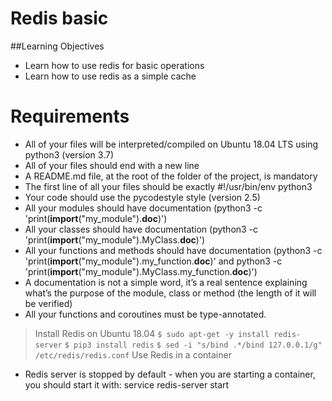# Redis basic
##Learning Objectives
 - Learn how to use redis for basic operations
 - Learn how to use redis as a simple cache
# Requirements
 - All of your files will be interpreted/compiled on Ubuntu 18.04 LTS using python3 (version 3.7)
 - All of your files should end with a new line
 - A README.md file, at the root of the folder of the project, is mandatory
 - The first line of all your files should be exactly #!/usr/bin/env python3
 - Your code should use the pycodestyle style (version 2.5)
 - All your modules should have documentation (python3 -c 'print(__import__("my_module").__doc__)')
 - All your classes should have documentation (python3 -c 'print(__import__("my_module").MyClass.__doc__)')
 - All your functions and methods should have documentation (python3 -c 'print(__import__("my_module").my_function.__doc__)' and python3 -c 'print(__import__("my_module").MyClass.my_function.__doc__)')
 - A documentation is not a simple word, it’s a real sentence explaining what’s the purpose of the module, class or method (the length of it will be verified)
 - All your functions and coroutines must be type-annotated.
 > Install Redis on Ubuntu 18.04
```$ sudo apt-get -y install redis-server```
```$ pip3 install redis```
```$ sed -i "s/bind .*/bind 127.0.0.1/g" /etc/redis/redis.conf```
 > Use Redis in a container
  - Redis server is stopped by default - when you are starting a container, you should start it with: service redis-server start
